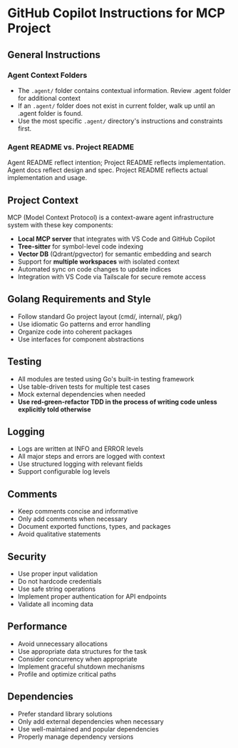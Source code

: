 # GitHub Copilot Instructions for MCP Project

## General Instructions

### Agent Context Folders
* The `.agent/` folder contains contextual information. Review .agent folder for additional context
* If an `.agent/` folder does not exist in current folder, walk up until an .agent folder is found. 
* Use the most specific `.agent/` directory's instructions and constraints first.

### Agent README vs. Project README

Agent README reflect intention; Project README reflects implementation.
Agent docs reflect design and spec. Project README reflects actual implementation and usage.

## Project Context

MCP (Model Context Protocol) is a context-aware agent infrastructure system with these key components:

* **Local MCP server** that integrates with VS Code and GitHub Copilot
* **Tree-sitter** for symbol-level code indexing
* **Vector DB** (Qdrant/pgvector) for semantic embedding and search
* Support for **multiple workspaces** with isolated context
* Automated sync on code changes to update indices
* Integration with VS Code via Tailscale for secure remote access

## Golang Requirements and Style

* Follow standard Go project layout (cmd/, internal/, pkg/)
* Use idiomatic Go patterns and error handling
* Organize code into coherent packages
* Use interfaces for component abstractions

## Testing 

* All modules are tested using Go's built-in testing framework
* Use table-driven tests for multiple test cases
* Mock external dependencies when needed
* **Use red-green-refactor TDD in the process of writing code unless explicitly told otherwise** 

## Logging 

* Logs are written at INFO and ERROR levels
* All major steps and errors are logged with context
* Use structured logging with relevant fields
* Support configurable log levels

## Comments

* Keep comments concise and informative
* Only add comments when necessary
* Document exported functions, types, and packages
* Avoid qualitative statements

## Security
- Use proper input validation
- Do not hardcode credentials
- Use safe string operations
- Implement proper authentication for API endpoints
- Validate all incoming data

## Performance
- Avoid unnecessary allocations
- Use appropriate data structures for the task
- Consider concurrency when appropriate
- Implement graceful shutdown mechanisms
- Profile and optimize critical paths

## Dependencies
- Prefer standard library solutions
- Only add external dependencies when necessary
- Use well-maintained and popular dependencies
- Properly manage dependency versions

